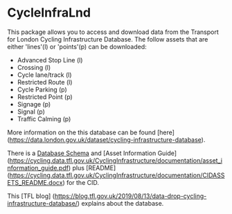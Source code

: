 # CycleInfraLnd
This package allows you to access and download data from the Transport for London Cycling Infrastructure Database.  The follow assets that are either 'lines'(l) or 'points'(p) can be downloaded: 
* Advanced Stop Line (l)
* Crossing (l)
* Cycle lane/track (l)
* Restricted Route (l)
* Cycle Parking (p)
* Restricted Point (p)
* Signage (p)
* Signal (p)
* Traffic Calming (p)


More information on the this database can be found [here] (https://data.london.gov.uk/dataset/cycling-infrastructure-database).

There is a [Database Schema](https://cycling.data.tfl.gov.uk/CyclingInfrastructure/documentation/cid_database_schema.xlsx) and [Asset Information Guide] (https://cycling.data.tfl.gov.uk/CyclingInfrastructure/documentation/asset_information_guide.pdf) plus [README] (https://cycling.data.tfl.gov.uk/CyclingInfrastructure/documentation/CIDASSETS_README.docx) for the CID. 

This [TFL blog] (https://blog.tfl.gov.uk/2019/08/13/data-drop-cycling-infrastructure-database/) explains about the database.



